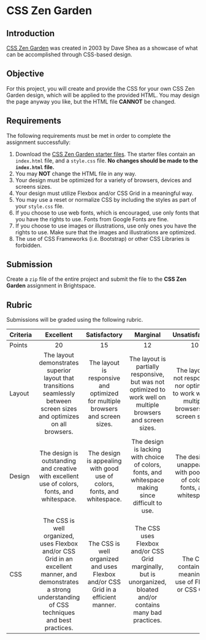 # CSS Zen Garden

## Introduction
[CSS Zen Garden](http://csszengarden.com) was created in 2003 by Dave Shea as a showcase of what can be accomplished through CSS-based design. 

## Objective
For this project, you will create and provide the CSS for your own CSS Zen Garden design, which will be applied to the provided HTML. You may design the page anyway you like, but the HTML file **CANNOT** be changed.

## Requirements
The following requirements must be met in order to complete the assignment successfully:

1. Download the [CSS Zen Garden starter files](https://github.com/MTM6230/css-zen-garden/archive/master.zip). The starter files contain an `index.html` file, and a `style.css` file. **No changes should be made to the `index.html` file.**
2. You may **NOT** change the HTML file in any way. 
3. Your design must be optimized for a variety of browsers, devices and screens sizes.
4. Your design must utilize Flexbox and/or CSS Grid in a meaningful way.
5. You may use a reset or normalize CSS by including the styles as part of your `style.css` file.
6. If you choose to use web fonts, which is encouraged, use only fonts that you have the rights to use. Fonts from Google Fonts are fine.
7. If you choose to use images or illustrations, use only ones you have the rights to use. Make sure that the images and illustrations are optimized. 
8. The use of CSS Frameworks (i.e. Bootstrap) or other CSS Libraries is forbidden. 

## Submission
Create a `zip` file of the entire project and submit the file to the **CSS Zen Garden** assignment in Brightspace.

## Rubric
Submissions will be graded using the following rubric.

| Criteria | Excellent | Satisfactory | Marginal | Unsatisfactory |
| ---      | :---:       | :---:          | :---:      | :---:            | 
| Points   | 20 | 15 | 12 | 10 |
| Layout   | The layout demonstrates superior layout that transitions seamlessly between screen sizes and optimizes on all browsers.  |  The layout is responsive and optimized for multiple browsers and screen sizes. | The layout is partially responsive, but was not optimized to work well on multiple browsers and screen sizes. | The layout is not responsive nor optimized to work well on multiple browsers and screen sizes. | 
| Design   | The design is outstanding and creative with excellent use of colors, fonts, and whitespace. | The design is appealing with good use of colors, fonts, and whitespace. | The design is lacking with choice of colors, fonts, and whitespace making since difficult to use. | The design is unappealing with poor use of colors, fonts, and whitespace.  | 
| CSS      | The CSS is well organized, uses Flexbox and/or CSS Grid in an excellent manner, and demonstrates a strong understanding of CSS techniques and best practices.  | The CSS is well organized and uses Flexbox and/or CSS Grid in a efficient manner.  | The CSS uses Flexbox and/or CSS Grid marginally, but is unorganized, bloated and/or contains many bad practices.  | The CSS contains no meaningful use of Flebox or CSS Grid. |  